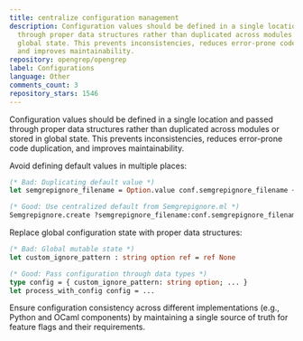 ```yaml
---
title: centralize configuration management
description: Configuration values should be defined in a single location and passed
  through proper data structures rather than duplicated across modules or stored in
  global state. This prevents inconsistencies, reduces error-prone code duplication,
  and improves maintainability.
repository: opengrep/opengrep
label: Configurations
language: Other
comments_count: 3
repository_stars: 1546
---
```


Configuration values should be defined in a single location and passed through proper data structures rather than duplicated across modules or stored in global state. This prevents inconsistencies, reduces error-prone code duplication, and improves maintainability.

Avoid defining default values in multiple places:
```ocaml
(* Bad: Duplicating default value *)
let semgrepignore_filename = Option.value conf.semgrepignore_filename ~default:".semgrepignore" in

(* Good: Use centralized default from Semgrepignore.ml *)
Semgrepignore.create ?semgrepignore_filename:conf.semgrepignore_filename
```

Replace global configuration state with proper data structures:
```ocaml
(* Bad: Global mutable state *)
let custom_ignore_pattern : string option ref = ref None

(* Good: Pass configuration through data types *)
type config = { custom_ignore_pattern: string option; ... }
let process_with_config config = ...
```

Ensure configuration consistency across different implementations (e.g., Python and OCaml components) by maintaining a single source of truth for feature flags and their requirements.